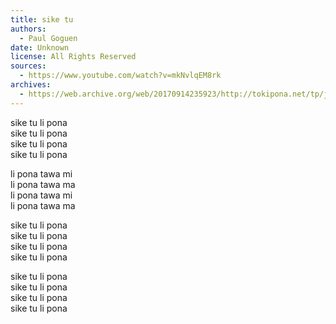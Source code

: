 ```yaml
---
title: sike tu
authors:
  - Paul Goguen
date: Unknown
license: All Rights Reserved
sources:
  - https://www.youtube.com/watch?v=mkNvlqEM8rk
archives:
  - https://web.archive.org/web/20170914235923/http://tokipona.net/tp/janpije/music/siketu.mp3
---
```


sike tu li pona  \
sike tu li pona  \
sike tu li pona  \
sike tu li pona

li pona tawa mi  \
li pona tawa ma  \
li pona tawa mi  \
li pona tawa ma

sike tu li pona  \
sike tu li pona  \
sike tu li pona  \
sike tu li pona

sike tu li pona  \
sike tu li pona  \
sike tu li pona  \
sike tu li pona
